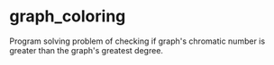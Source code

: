 # graph_coloring

Program solving problem of checking if graph's chromatic number is greater than the graph's greatest degree.
